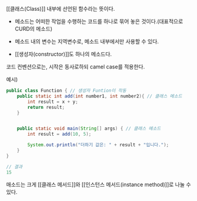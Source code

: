 [[클래스(Class)]] 내부에 선언된 함수라는 뜻이다.

- 메소드는 어떠한 작업을 수행하는 코드를 하나로 묶어 놓은 것이다.(대표적으로 CURD의 메소드)

- 메소드 내의 변수는 지역변수로, 메소드 내부에서만 사용할 수 있다.

- [[생성자(constructor)]]도 하나의 메소드다.

코드 컨벤션으로는, 시작은 동사로하되 camel case를 적용한다.

예시)
```java
public class Function { // 생성자 Funtion이 작동
	public static int add(int number1, int number2){ // 클래스 메소드
		int result = x + y;
		return result;
	}


	public static void main(String[] args) { // 클래스 메소드
		int result = add(10, 5);

		System.out.println("더하기 값은: " + result + "입니다.");
	}
}

// 결과 
15
```

매소드는 크게 [[클래스 메서드]]와 [[인스턴스 메서드(instance method)]]로 나눌 수 있다.
